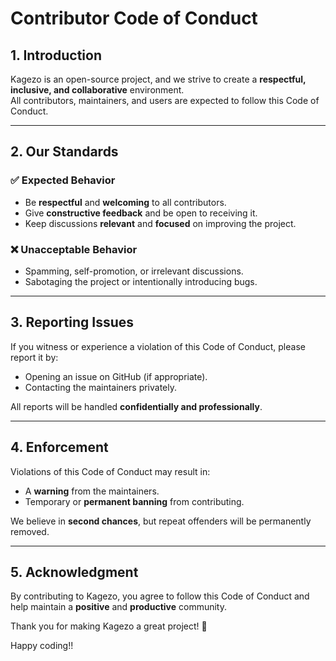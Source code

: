 # Contributor Code of Conduct

## 1. Introduction
Kagezo is an open-source project, and we strive to create a **respectful, inclusive, and collaborative** environment.  
All contributors, maintainers, and users are expected to follow this Code of Conduct.

---

## 2. Our Standards

### ✅ Expected Behavior
- Be **respectful** and **welcoming** to all contributors.
- Give **constructive feedback** and be open to receiving it.  
- Keep discussions **relevant** and **focused** on improving the project.  

### ❌ Unacceptable Behavior  
- Spamming, self-promotion, or irrelevant discussions.  
- Sabotaging the project or intentionally introducing bugs.  

---

## 3. Reporting Issues
If you witness or experience a violation of this Code of Conduct, please report it by:  
- Opening an issue on GitHub (if appropriate).  
- Contacting the maintainers privately.  

All reports will be handled **confidentially and professionally**.

---

## 4. Enforcement
Violations of this Code of Conduct may result in:  
- A **warning** from the maintainers.  
- Temporary or **permanent banning** from contributing.  

We believe in **second chances**, but repeat offenders will be permanently removed.  

---

## 5. Acknowledgment
By contributing to Kagezo, you agree to follow this Code of Conduct and help maintain a **positive** and **productive** community.  

Thank you for making Kagezo a great project! 🚀  

Happy coding!!
